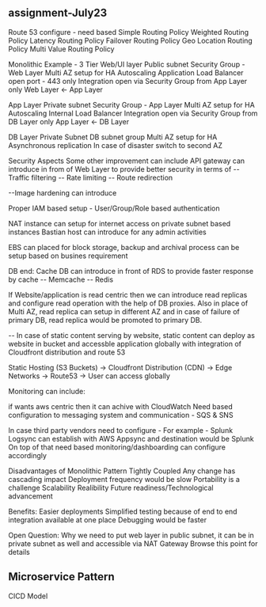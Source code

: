 ## assignment-July23

Route 53 configure - need based
Simple Routing Policy
Weighted Routing Policy
Latency Routing Policy
Failover Routing Policy
Geo Location Routing Policy
Multi Value Routing Policy


Monolithic Example - 3 Tier
Web/UI layer
Public subnet
Security Group - Web Layer
Multi AZ setup for HA
Autoscaling
Application Load Balancer
open port - 443 only
Integration open via Security Group from App Layer only
Web Layer <- App Layer


App Layer 
Private subnet
Security Group - App Layer
Multi AZ setup for HA
Autoscaling
Internal Load Balancer
Integration open via Security Group from DB Layer only
App Layer <- DB Layer

DB Layer
Private Subnet
DB subnet group
Multi AZ setup for HA
Asynchronous replication
In case of disaster switch to second AZ

Security Aspects
Some other improvement can include
API gateway can introduce in from of Web Layer to provide better security in terms of
-- Traffic filtering
-- Rate limiting
-- Route redirection

--Image hardening can introduce

Proper IAM based setup - User/Group/Role based authentication

NAT instance can setup for internet access on private subnet based instances
Bastian host can introduce for any admin activities

EBS can placed for block storage, backup and archival process can be setup based on busines requirement

DB end:
Cache DB can introduce in front of RDS to provide faster response by cache
-- Memcache
-- Redis

If Website/application is read centric then we can introduce read replicas and configure read operation with the help of DB proxies.
Also in place of Multi AZ, read replica can setup in different AZ and in case of failure of primary DB, read replica would be promoted to primary DB.

-- In case of static content serving by website, static content can deploy as website in bucket and accessble application globally with integration of Cloudfront distribution and route 53


Static Hosting (S3 Buckets) -> Cloudfront Distribution (CDN) -> Edge Networks -> Route53 -> User can access globally

Monitoring can include:

if wants aws centric then it can achive with CloudWatch
Need based configuration to messaging system and communication - SQS & SNS

In case third party vendors need to configure - For example - Splunk
Logsync can establish with AWS Appsync and destination would be Splunk
On top of that need based monitoring/dashboarding can configure accordingly


Disadvantages of Monolithic Pattern
Tightly Coupled
Any change has cascading impact
Deployment frequency would be slow
Portability is a challenge
Scalability
Realibility
Future readiness/Technological advancement

Benefits:
Easier deployments
Simplified testing because of end to end integration available at one place
Debugging would be faster

Open Question:
Why we need to put web layer in public subnet, it can be in private subnet as well and accessible via NAT Gateway
Browse this point for details


## Microservice Pattern


CICD Model

